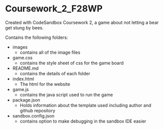 # Coursework_2_F28WP

Created with CodeSandbox
Coursework 2, a game about not letting a bear get stung by bees.

Contains the following folders:

- images
  - contains all of the image files
- game.css
  - contains the style sheet of css for the game board
- README.md
  - contains the details of each folder
- index.html
  - The html for the website
- game.js
  - contains the java script used to run the game
- package.json
  - Holds information about the template used including author and github repository
- sandbox.config.json
  - contains option to make debugging in the sandbox IDE easier

